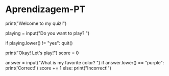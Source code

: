 # Aprendizagem-PT
print("Welcome to my quiz!")

playing = input("Do you want to play? ")

if playing.lower() != "yes":
    quit()

print("Okay! Let's play!")
score = 0

answer = input("What is my favorite color? ")
if answer.lower() == "purple":
    print('Correct!')
    score += 1
else:
  print("Incorrect!")
